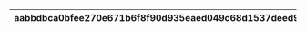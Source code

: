 |aabbdbca0bfee270e671b6f8f90d935eaed049c68d1537deed978900d63f654a|b05c2d5a67e640c7230513da21e66fca0cfd371bc182072d0e9f4630c213f4db|dd77d8765f440d72320b00713fb5fa6336dda48c21da74a27c2b16c7808c7e04|e89b971e48579ca0e780925fbb4e4273dd575bafde06113787af66ff205a3e77|b9455cb2c9330a724317b1b39f1c28284f8ee0d1ec009a890b256e597a3c7bf6|ac3a1e716c94fa07b3a22c4787ff9b223c58ef2941d1e2ce749dbfc3fa6b87c3|80b5d6c69572949b65c550a27a4bb28555923ed8d9661ce9fa8bcad124216358|bdbff98f645f5e9f7f7ff4df4c1b5d49d7880ed051994af3b83ee514d54fb832|82c9c82e6298ddbea266649afe9aa9b45c4f9d9524ccecf836e8e81a6b764935|dbc939a7672707b56e65d2e0ccc25497c9fc1fc52668e1b04fca8c446f0dfe38|a81df575302028877e335dec8f85d2291a904c68cf38b4a5efbdc4813f6aaf30|
| --- | --- | --- | --- | --- | --- | --- | --- | --- | --- | --- |